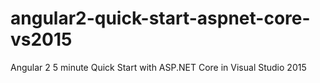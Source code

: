 # angular2-quick-start-aspnet-core-vs2015
Angular 2 5 minute Quick Start with ASP.NET Core in Visual Studio 2015
